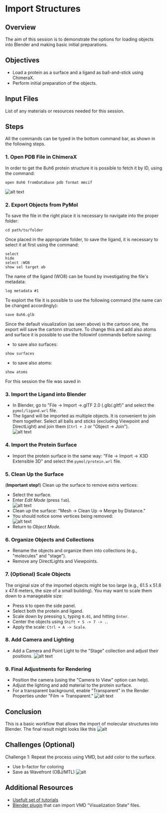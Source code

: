 # Import Structures

## Overview
The aim of this session is to demonstrate the options for loading objects into Blender and making basic initial preparations.

## Objectives
- Load a protein as a surface and a ligand as ball-and-stick using ChimeraX.
- Perform initial preparation of the objects.

## Input Files
List of any materials or resources needed for this session.

## Steps

All the commands can be typed in the bottom command bar, as shown in the following steps.

### 1. Open PDB File in ChimeraX
In order to get the 8uh6 protein structure it is possible to fetch it by ID, using the command:
```
open 8uh6 fromDatabase pdb format mmcif
```
![alt text](img/image.png)

### 2. Export Objects from PyMol

To save the file in the right place it is necessary to navigate into the proper folder:
```
cd path/to/folder
```

Once placed in the appropriate folder, to save the ligand, it is necessary to select it at first using the command:
```
select
hide 
select :WO8
show sel target ab
```
The name of the ligand (WO8) can be found by investigating the file's metadata:
```
log metadata #1
```

To explort the file it is possible to use the following command (the name can be changed accordingly):
```
save 8uh6.glb
```

Since the default visualization (as seen above) is the cartoon one, the export will save the cartonn structure. To change this and add also atoms and surface it is possible to use the followinf commands before saving:
- to save also surfaces:
```
show surfaces
```
- to save also atoms:
```
show atoms
```

For this session the file was saved in 

### 3. Import the Ligand into Blender
- In Blender, go to "File -> Import ->.glTF 2.0 (.glb/.gltf)" and select the `pymol/ligand.wrl` file.
- The ligand will be imported as multiple objects. It is convenient to join them together. Select all balls and sticks (excluding Viewpoint and DirectLight) and join them (`Ctrl + J` or "Object -> Join").  
  ![alt text](img/image-5.png)

### 4. Import the Protein Surface
- Import the protein surface in the same way: "File -> Import -> X3D Extensible 3D" and select the `pymol/protein.wrl` file.

### 5. Clean Up the Surface
(**Important step!**) Clean up the surface to remove extra vertices:
- Select the surface.
- Enter *Edit Mode* (press `Tab`).  
  ![alt text](img/image-2.png)
- Clean up the surface: "Mesh -> Clean Up -> Merge by Distance."
- You should notice some vertices being removed:  
![alt text](img/image.png)
- Return to *Object Mode*.

### 6. Organize Objects and Collections
- Rename the objects and organize them into collections (e.g., "molecules" and "stage").
- Remove any DirectLights and Viewpoints.

### 7. (Optional) Scale Objects
The original size of the imported objects might be too large (e.g., 61.5 x 51.8 x 47.6 meters, the size of a small building). You may want to scale them down to a manageable size:
- Press `N` to open the side panel.
- Select both the protein and ligand.
- Scale down by pressing `S`, typing `0.01`, and hitting `Enter`.
- Center the objects using `Shift + S -> 7 -> .`.
- Apply the scale: `Ctrl + A -> Scale`.

### 8. Add Camera and Lighting
- Add a Camera and Point Light to the "Stage" collection and adjust their positions.
![alt text](img/image-7.png)


### 9. Final Adjustments for Rendering
- Position the camera (using the "Camera to View" option can help).
- Adjust the lighting and add material to the protein surface.
- For a transparent background, enable "Transparent" in the Render Properties under "Film -> Transparent."
  ![alt text](img/image-6.png)

## Conclusion
This is a basic workflow that allows the import of molecular structures into Blender.
The final result might looks like this ![alt](img/S1.png)

## Challenges (Optional)
Challenge 1: Repeat the process using VMD, but add color to the surface.
- Use b-factor for coloring
- Save as Wavefront (OBJ/MTL)
![alt](img/S1_VMD.png)

## Additional Resources
- [Usefult set of tutorials](https://www.youtube.com/@blenderguru)
- [Blender plugin](https://github.com/durrantlab/blendmol) that can import VMD "Visualization State" files.
